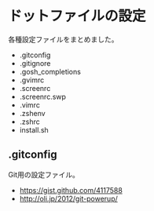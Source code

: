 # ドットファイルの設定
各種設定ファイルをまとめました。

* .gitconfig
* .gitignore
* .gosh_completions
* .gvimrc
* .screenrc
* .screenrc.swp
* .vimrc
* .zshenv
* .zshrc
* install.sh

## .gitconfig
Git用の設定ファイル。

* https://gist.github.com/4117588
* http://oli.jp/2012/git-powerup/

